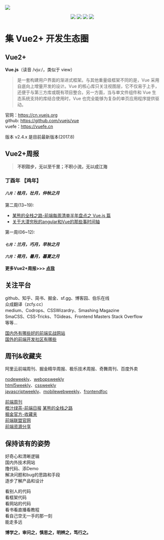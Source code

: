 
![](https://github.com/itemsets/all-better-vue/raw/master/blog/logo.png)

<p align="center">
  <img src="https://img.shields.io/badge/language-HTML--CSS--JavaScript-green.svg">
  <img src="https://img.shields.io/badge/vue-2+-orange.svg">
  <img src="https://img.shields.io/badge/license-MIT-ccc.svg">
  <img src="https://img.shields.io/badge/vuefe-better-ff69b4.svg">
</p>

# 集 Vue2+ 开发生态圈 

## Vue2+

**Vue.js**（读音 /vjuː/，类似于 view）

> 是一套构建用户界面的渐进式框架。与其他重量级框架不同的是，Vue 采用自底向上增量开发的设计。Vue 的核心库只关注视图层，它不仅易于上手，还便于与第三方库或既有项目整合。另一方面，当与单文件组件和 Vue 生态系统支持的库结合使用时，Vue 也完全能够为复杂的单页应用程序提供驱动。

官网：https://cn.vuejs.org  
github: https://github.com/vuejs/vue   
vuefe：https://vuefe.cn    

版本 v2.4.x 是目前最新版本(2017.8)  

## Vue2+周报

> **不积跬步，无以至千里；不积小流，无以成江海**

### 丁酉年 【鸡年】

#### *`八月`：桂月，壮月，仲秋之月*  

第二周(13~19):    

* [某熊的全栈之路-前端每周清单半年盘点之 Vue.js 篇](https://zhuanlan.zhihu.com/p/28528640)
* [关于大漠穷秋的angular和Vue的那些事时间轴]()

第一周(06~12): 



#### *`七月`：兰月，巧月，早秋之月*  



#### *`六月`：荷月，暑月，暮夏之月*  



__更多Vue2+周报>>> [点我](http://bluezhan.me/Vue2.0/#/weekly)__  

## 关注平台

github、知乎、简书、掘金、sf.gg、博客园、伯乐在线   
众成翻译（zcfy.cc）  
medium、Codrops、CSSWizardry、Smashing Magazine   
SmaCSS、CSS-Tricks、TGideas、Frontend Masters 
Stack Overflow  
等等...  

[国内外有哪些好的前端实战网站](https://www.zhihu.com/question/21034316)  
[国外的前端开发社区有哪些](https://segmentfault.com/q/1010000002899648)

## 周刊&收藏夹
 
阿里云前端周刊、掘金精华周报、极乐技术周报、奇舞周刊、百度外卖     

[nodeweekly](nodeweekly.com)、[webopsweekly](webopsweekly.com)    
[html5weekly](html5weekly.com)、[cssweekly](cssweekly.com)    
[javascriptweekly](javascriptweekly.com)、[mobilewebweekly](mobilewebweekly.com)、[frontendfoc](frontendfoc.us)  

[前端周刊](https://zhuanlan.zhihu.com/feweekly)  
[橙汁绿茶-前端日报](https://segmentfault.com/blog/timlee) 
[某熊的全栈之路](https://zhuanlan.zhihu.com/wxyyxc1992)  
[掘金官方-收藏夹](http://www.jianshu.com/u/5fc9b6410f4f)  
[前端联盟官网](http://jsfront.org/month/2017/201704.html)  
[前端资源分享](https://segmentfault.com/blog/tobyshare)

## 保持该有的姿势

好奇心和清晰逻辑  
国内外技术网站  
撸代码、添Demo  
解决问题和bug的思路和手段  
逐步了解产品和设计  
  
看别人的代码  
看框架代码  
看网站的代码  
看书看直播看教程  
看自己空无一手的那一刻  
能走多远  

**博学之，审问之，慎思之，明辨之，笃行之。**

